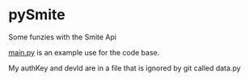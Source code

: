 # pySmite
Some funzies with the Smite Api

[main.py](main.py) is an example use for the code base.

My authKey and devId are in a file that is ignored by git called data.py
